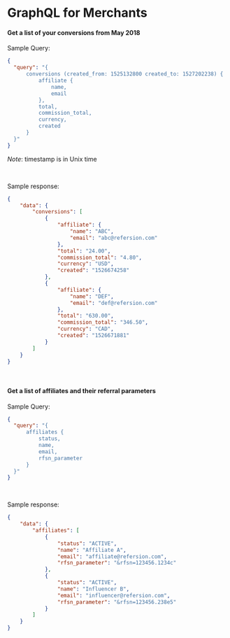 # GraphQL for Merchants


#### Get a list of your conversions from May 2018

Sample Query:
```json
{
  "query": "{ 
      conversions (created_from: 1525132800 created_to: 1527202238) { 
          affiliate {
              name, 
              email
          }, 
          total, 
          commission_total, 
          currency, 
          created
      }
  }"
}
```
_Note_: timestamp is in Unix time

<br />

Sample response:
```json
{
    "data": {
        "conversions": [
            {
                "affiliate": {
                    "name": "ABC",
                    "email": "abc@refersion.com"
                },
                "total": "24.00",
                "commission_total": "4.80",
                "currency": "USD",
                "created": "1526674258"
            },
            {
                "affiliate": {
                    "name": "DEF",
                    "email": "def@refersion.com"
                },
                "total": "630.00",
                "commission_total": "346.50",
                "currency": "CAD",
                "created": "1526671881"
            }
        ]
    }
}
```

<br />

#### Get a list of affiliates and their referral parameters

Sample Query: 
```json
{
  "query": "{ 
      affiliates {
          status, 
          name, 
          email, 
          rfsn_parameter
      }
  }"
}
```

<br />

Sample response:
```json
{
    "data": {
        "affiliates": [
            {
                "status": "ACTIVE",
                "name": "Affiliate A",
                "email": "affiliate@refersion.com",
                "rfsn_parameter": "&rfsn=123456.1234c"
            },
            {
                "status": "ACTIVE",
                "name": "Influencer B",
                "email": "influencer@refersion.com",
                "rfsn_parameter": "&rfsn=123456.238e5"
            }
        ]
    }
}
```

